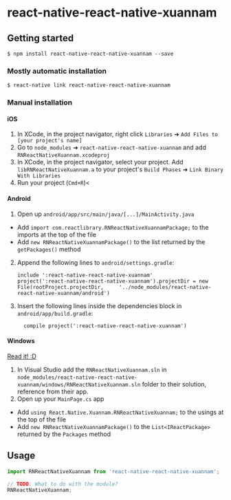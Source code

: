 
# react-native-react-native-xuannam

## Getting started

`$ npm install react-native-react-native-xuannam --save`

### Mostly automatic installation

`$ react-native link react-native-react-native-xuannam`

### Manual installation


#### iOS

1. In XCode, in the project navigator, right click `Libraries` ➜ `Add Files to [your project's name]`
2. Go to `node_modules` ➜ `react-native-react-native-xuannam` and add `RNReactNativeXuannam.xcodeproj`
3. In XCode, in the project navigator, select your project. Add `libRNReactNativeXuannam.a` to your project's `Build Phases` ➜ `Link Binary With Libraries`
4. Run your project (`Cmd+R`)<

#### Android

1. Open up `android/app/src/main/java/[...]/MainActivity.java`
  - Add `import com.reactlibrary.RNReactNativeXuannamPackage;` to the imports at the top of the file
  - Add `new RNReactNativeXuannamPackage()` to the list returned by the `getPackages()` method
2. Append the following lines to `android/settings.gradle`:
  	```
  	include ':react-native-react-native-xuannam'
  	project(':react-native-react-native-xuannam').projectDir = new File(rootProject.projectDir, 	'../node_modules/react-native-react-native-xuannam/android')
  	```
3. Insert the following lines inside the dependencies block in `android/app/build.gradle`:
  	```
      compile project(':react-native-react-native-xuannam')
  	```

#### Windows
[Read it! :D](https://github.com/ReactWindows/react-native)

1. In Visual Studio add the `RNReactNativeXuannam.sln` in `node_modules/react-native-react-native-xuannam/windows/RNReactNativeXuannam.sln` folder to their solution, reference from their app.
2. Open up your `MainPage.cs` app
  - Add `using React.Native.Xuannam.RNReactNativeXuannam;` to the usings at the top of the file
  - Add `new RNReactNativeXuannamPackage()` to the `List<IReactPackage>` returned by the `Packages` method


## Usage
```javascript
import RNReactNativeXuannam from 'react-native-react-native-xuannam';

// TODO: What to do with the module?
RNReactNativeXuannam;
```
  